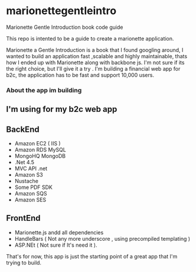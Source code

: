 marionettegentleintro
=====================

Marionette Gentle Introduction book code guide

This repo is intented to be a guide to create a marionette application.

Marionette a Gentle Introduction is a book that I found googling around, 
I wanted to build an application fast ,scalable and highly maintainable, thats
how I ended up with Marionette along with backbone js. I'm not sure if its the 
right choice, but I'll give it a try . I'm building a financial web app for b2c, 
the application has to be fast and support 10,000 users.

### About the app im building

I'm using for my b2c web app
--------------

BackEnd
--------------

- Amazon EC2 ( IIS )
- Amazon RDS MySQL
- MongoHQ MongoDB
- .Net 4.5
- MVC API .net
- Amazon S3
- Nustache 
- Some PDF SDK
- Amazon SQS
- Amazon SES

FrontEnd
--------------

- Marionette.js andd all dependencies
- HandleBars ( Not any more underscore , using precompiled templating )
-  ASP.NEt ( Not sure if It's need it ).

That's for now, this app is just the starting point of a great app that I'm trying to build.
